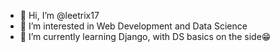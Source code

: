 - 👋 Hi, I’m @leetrix17
- 👀 I’m interested in Web Development and Data Science  
- 🌱 I’m currently learning Django, with DS basics on the side😁

<!---
leetrix17/leetrix17 is a ✨ special ✨ repository because its `README.md` (this file) appears on your GitHub profile.
You can click the Preview link to take a look at your changes.
--->
